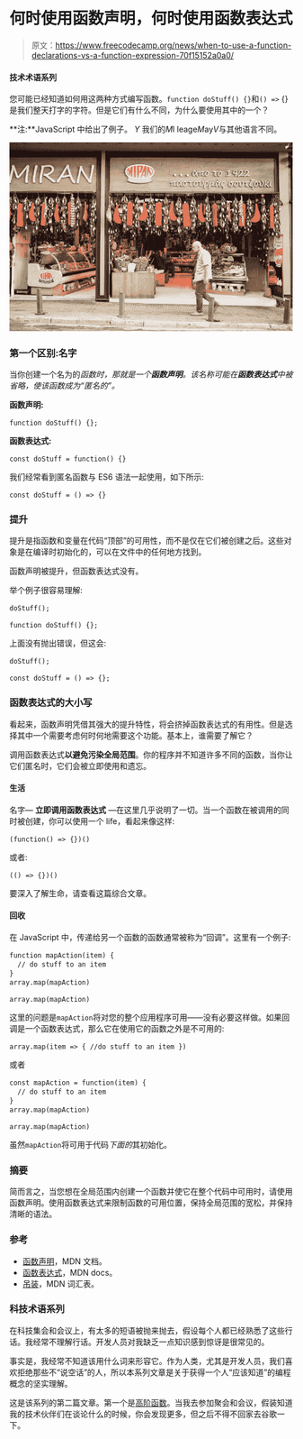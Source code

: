 # 何时使用函数声明，何时使用函数表达式

> 原文：<https://www.freecodecamp.org/news/when-to-use-a-function-declarations-vs-a-function-expression-70f15152a0a0/>

#### 技术术语系列

您可能已经知道如何用这两种方式编写函数。`function doStuff() {}`和`() =>` {}是我们整天打字的字符。但是它们有什么不同，为什么要使用其中的一个？

**注:**JavaScript 中给出了例子。 *Y* 我们的*M*I leage*M*ay*V*与其他语言不同。

![qAG2vEw9KwotPTqwyfiaoNL9HMdE7l5VkayJ](img/b02c64cfcf71bd9dac6933c1838d15d3.png)

### 第一个区别:名字

当你创建一个名为的*函数时，那就是一个**函数声明**。该名称可能在**函数表达式**中被省略，使该函数成为“匿名的”。*

**函数声明:**

```
function doStuff() {};
```

**函数表达式:**

```
const doStuff = function() {}
```

我们经常看到匿名函数与 ES6 语法一起使用，如下所示:

```
const doStuff = () => {}
```

### 提升

提升是指函数和变量在代码“顶部”的可用性，而不是仅在它们被创建之后。这些对象是在编译时初始化的，可以在文件中的任何地方找到。

函数声明被提升，但函数表达式没有。

举个例子很容易理解:

```
doStuff();
```

```
function doStuff() {};
```

上面没有抛出错误，但这会:

```
doStuff();
```

```
const doStuff = () => {};
```

### 函数表达式的大小写

看起来，函数声明凭借其强大的提升特性，将会挤掉函数表达式的有用性。但是选择其中一个需要考虑何时何地需要这个功能。基本上，谁需要了解它？

调用函数表达式**以避免污染全局范围**。你的程序并不知道许多不同的函数，当你让它们匿名时，它们会被立即使用和遗忘。

#### 生活

名字— **立即调用函数表达式** —在这里几乎说明了一切。当一个函数在被调用的同时被创建，你可以使用一个 life，看起来像这样:

```
(function() => {})()
```

或者:

```
(() => {})()
```

要深入了解生命，请查看这篇综合文章。

#### 回收

在 JavaScript 中，传递给另一个函数的函数通常被称为“回调”。这里有一个例子:

```
function mapAction(item) {
  // do stuff to an item
}
array.map(mapAction)
```

```
array.map(mapAction)
```

这里的问题是`mapAction`将对您的整个应用程序可用——没有必要这样做。如果回调是一个函数表达式，那么它在使用它的函数之外是不可用的:

```
array.map(item => { //do stuff to an item })
```

或者

```
const mapAction = function(item) {
  // do stuff to an item
}
array.map(mapAction)
```

```
array.map(mapAction)
```

虽然`mapAction`将可用于代码*下面的*其初始化。

### 摘要

简而言之，当您想在全局范围内创建一个函数并使它在整个代码中可用时，请使用函数声明。使用函数表达式来限制函数的可用位置，保持全局范围的宽松，并保持清晰的语法。

### 参考

*   [函数声明](https://developer.mozilla.org/en-US/docs/Web/JavaScript/Reference/Statements/function)，MDN 文档。
*   [函数表达式](https://developer.mozilla.org/en-US/docs/Web/JavaScript/Reference/Operators/function)，MDN docs。
*   [吊装](https://developer.mozilla.org/en-US/docs/Glossary/Hoisting)，MDN 词汇表。

### 科技术语系列

在科技集会和会议上，有太多的短语被抛来抛去，假设每个人都已经熟悉了这些行话。我经常不理解行话。开发人员对我缺乏一点知识感到惊讶是很常见的。

事实是，我经常不知道该用什么词来形容它。作为人类，尤其是开发人员，我们喜欢拒绝那些不“说空话”的人，所以本系列文章是关于获得一个人“应该知道”的编程概念的坚实理解。

这是该系列的第二篇文章。第一个是[高阶函数](https://medium.freecodecamp.org/higher-order-functions-what-they-are-and-a-react-example-1d2579faf101)。当我去参加聚会和会议，假装知道我的技术伙伴们在谈论什么的时候，你会发现更多，但之后不得不回家去谷歌一下。
